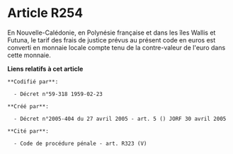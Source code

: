 # Article R254

En Nouvelle-Calédonie, en Polynésie française et dans les îles Wallis et Futuna, le tarif des frais de justice prévus au
présent code en euros est converti en monnaie locale compte tenu de la contre-valeur de l'euro dans cette monnaie.

**Liens relatifs à cet article**

	**Codifié par**:

	  - Décret n°59-318 1959-02-23

	**Créé par**:

	  - Décret n°2005-404 du 27 avril 2005 - art. 5 () JORF 30 avril 2005

	**Cité par**:

	  - Code de procédure pénale - art. R323 (V)

